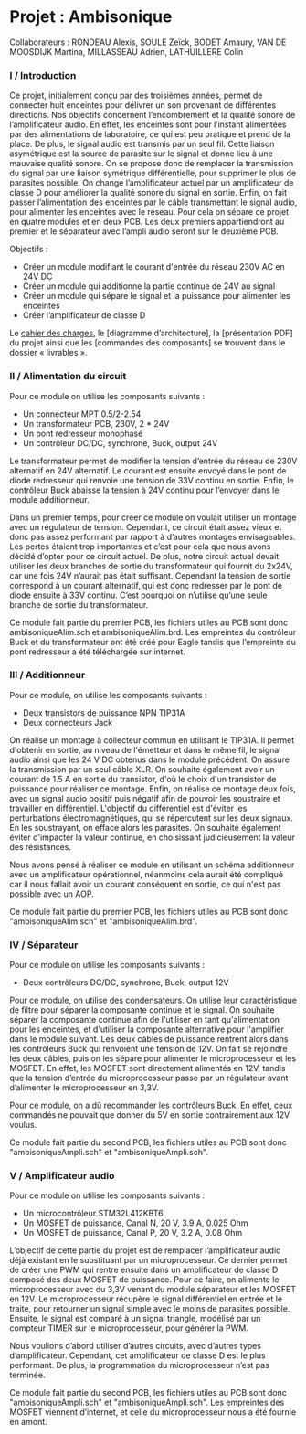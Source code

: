 #	  Projet : Ambisonique
  
Collaborateurs : RONDEAU Alexis, SOULE Zeïck, BODET Amaury, VAN DE MOOSDIJK Martina, MILLASSEAU Adrien, LATHUILLERE Colin

###	I / Introduction
	
Ce projet, initialement conçu par des troisièmes années, permet de connecter huit enceintes pour délivrer un son provenant de différentes directions.
Nos objectifs concernent l’encombrement et la qualité sonore de l’amplificateur audio. En effet, les enceintes sont pour l’instant alimentées par des alimentations de laboratoire, ce qui est peu pratique et prend de la place. De plus, le signal audio est transmis par un seul fil. Cette liaison asymétrique est la source de parasite sur le signal et donne lieu à une mauvaise qualité sonore. 
On se propose donc de remplacer la transmission du signal par une liaison symétrique différentielle, pour supprimer le plus de parasites possible. On change l’amplificateur actuel par un amplificateur de classe D pour améliorer la qualité sonore du signal en sortie. Enfin, on fait passer l’alimentation des enceintes par le câble transmettant le signal audio, pour alimenter les enceintes avec le réseau.
Pour cela on sépare ce projet en quatre modules et en deux PCB. Les deux premiers appartiendront au premier et le séparateur avec l’ampli audio seront sur le deuxième PCB.

Objectifs : 
- Créer un module modifiant le courant d'entrée du réseau 230V AC en 24V DC
- Créer un module qui additionne la partie continue de 24V au signal
- Créer un module qui sépare le signal et la puissance pour alimenter les enceintes
- Créer l’amplificateur de classe D
 
Le [cahier des charges](https://github.com/AlexisRONDEA/ambisonique/blob/main/livrables/Cahier%20des%20Charges%20-%20Ambisonique%20%5B2%5D.pdf), le [diagramme d’architecture], la [présentation PDF] du projet ainsi que les [commandes des composants] se trouvent dans le dossier « livrables ».

###	II / Alimentation du circuit

Pour ce module on utilise les composants suivants :
-	Un connecteur MPT 0.5/2-2.54
-	Un transformateur PCB, 230V, 2 * 24V
-	Un pont redresseur monophasé
-	Un contrôleur DC/DC, synchrone, Buck, output 24V

Le transformateur permet de modifier la tension d’entrée du réseau de 230V alternatif en 24V alternatif. Le courant est ensuite envoyé dans le pont de diode redresseur qui renvoie une tension de 33V continu en sortie. Enfin, le contrôleur Buck abaisse la tension à 24V continu pour l’envoyer dans le module additionneur.

Dans un premier temps, pour créer ce module on voulait utiliser un montage avec un régulateur de tension. Cependant, ce circuit était assez vieux et donc pas assez performant par rapport à d’autres montages envisageables. Les pertes étaient trop importantes et c’est pour cela que nous avons décidé d’opter pour ce circuit actuel. 
De plus, notre circuit actuel devait utiliser les deux branches de sortie du transformateur qui fournit du 2x24V, car une fois 24V n’aurait pas était suffisant. Cependant la tension de sortie correspond à un courant alternatif, qui est donc redresser par le pont de diode ensuite à 33V continu. C’est pourquoi on n’utilise qu’une seule branche de sortie du transformateur.  

 Ce module fait partie du premier PCB, les fichiers utiles au PCB sont donc ambisoniqueAlim.sch et ambisoniqueAlim.brd. Les empreintes du contrôleur Buck et du transformateur ont été créé pour Eagle tandis que l’empreinte du pont redresseur a été téléchargée sur internet. 


###	III / Additionneur

Pour ce module, on utilise les composants suivants : 

-	Deux transistors de puissance NPN TIP31A 
-	Deux connecteurs Jack 

On réalise un montage à collecteur commun en utilisant le TIP31A. Il permet d'obtenir en sortie, au niveau de l'émetteur et dans le même fil, le signal audio ainsi que les 24 V DC obtenus dans le module précédent. On assure la transmission par un seul câble XLR. On souhaite également avoir un courant de 1.5 A en sortie du transistor, d'où le choix d'un transistor de puissance pour réaliser ce montage. Enfin, on réalise ce montage deux fois, avec un signal audio positif puis négatif afin de pouvoir les soustraire et travailler en différentiel. L'objectif du différentiel est d'éviter les perturbations électromagnétiques, qui se répercutent sur les deux signaux. En les soustrayant, on efface alors les parasites. On souhaite également éviter d'impacter la valeur continue, en choisissant judicieusement la valeur des résistances. 

Nous avons pensé à réaliser ce module en utilisant un schéma additionneur avec un amplificateur opérationnel, néanmoins cela aurait été compliqué car il nous fallait avoir un courant conséquent en sortie, ce qui n'est pas possible avec un AOP. 

Ce module fait partie du premier PCB, les fichiers utiles au PCB sont donc "ambisoniqueAlim.sch" et "ambisoniqueAlim.brd".


 ###	IV / Séparateur 
 
Pour ce module on utilise les composants suivants :
-	Deux contrôleurs DC/DC, synchrone, Buck, output 12V

Pour ce module, on utilise des condensateurs. On utilise leur caractéristique de filtre pour séparer la composante continue et le signal. On souhaite séparer la composante continue afin de l'utiliser en tant qu'alimentation pour les enceintes, et d'utiliser la composante alternative pour l'amplifier dans le module suivant. Les deux câbles de puissance rentrent alors dans les contrôleurs Buck qui renvoient une tension de 12V. On fait se rejoindre les deux câbles, puis on les sépare pour alimenter le microprocesseur et les MOSFET. En effet, les MOSFET sont directement alimentés en 12V, tandis que la tension d’entrée du microprocesseur passe par un régulateur avant d’alimenter le microprocesseur en 3,3V. 

Pour ce module, on a dû recommander les contrôleurs Buck. En effet, ceux commandés ne pouvait que donner du 5V en sortie contrairement aux 12V voulus.

Ce module fait partie du second PCB, les fichiers utiles au PCB sont donc "ambisoniqueAmpli.sch" et "ambisoniqueAmpli.sch".

###	V / Amplificateur audio

Pour ce module on utilise les composants suivants :
-	Un microcontrôleur STM32L412KBT6
-	Un MOSFET de puissance, Canal N, 20 V, 3.9 A, 0.025 Ohm
-	Un MOSFET de puissance, Canal P, 20 V, 3.2 A, 0.08 Ohm

L’objectif de cette partie du projet est de remplacer l’amplificateur audio déjà existant en le substituant par un microprocesseur. Ce dernier permet de créer une PWM qui rentre ensuite dans un amplificateur de classe D composé des deux MOSFET de puissance. Pour ce faire, on alimente le microprocesseur avec du 3,3V venant du module séparateur et les MOSFET en 12V. Le microprocesseur récupère le signal différentiel en entrée et le traite, pour retourner un signal simple avec le moins de parasites possible. Ensuite, le signal est comparé à un signal triangle, modélisé par un compteur TIMER sur le microprocesseur, pour générer la PWM. 

Nous voulions d’abord utiliser d’autres circuits, avec d’autres types d’amplificateur. Cependant, cet amplificateur de classe D est le plus performant. 
De plus, la programmation du microprocesseur n’est pas terminée.

Ce module fait partie du second PCB, les fichiers utiles au PCB sont donc "ambisoniqueAmpli.sch" et "ambisoniqueAmpli.sch". Les empreintes des MOSFET viennent d’internet, et celle du microprocesseur nous a été fournie en amont.
